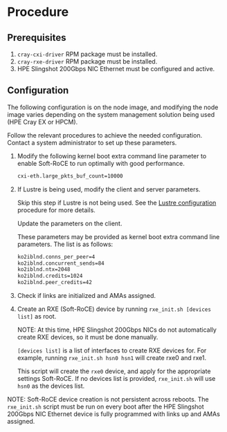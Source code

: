 # Procedure

## Prerequisites

1. `cray-cxi-driver` RPM package must be installed.
2. `cray-rxe-driver` RPM package must be installed.
3. HPE Slingshot 200Gbps NIC Ethernet must be configured and active.

## Configuration

The following configuration is on the node image, and modifying the node image varies depending on the system management solution being used (HPE Cray EX or HPCM).

Follow the relevant procedures to achieve the needed configuration. Contact a system administrator to set up these parameters.

1. Modify the following kernel boot extra command line parameter to enable Soft-RoCE to run optimally with good performance.

   ```bash
   cxi-eth.large_pkts_buf_count=10000
   ```

2. If Lustre is being used, modify the client and server parameters.

   Skip this step if Lustre is not being used.
   See the [Lustre configuration](lustre_network_driver_lnd_ko2iblnd_configuration.md#lustre-network-driver-lnd-ko2iblnd-configuration) procedure for more details.

   Update the parameters on the client.

   These parameters may be provided as kernel boot extra command line parameters.
   The list is as follows:

   ```bash
   ko2iblnd.conns_per_peer=4
   ko2iblnd.concurrent_sends=84
   ko2iblnd.ntx=2048
   ko2iblnd.credits=1024
   ko2iblnd.peer_credits=42
   ```

3. Check if links are initialized and AMAs assigned.

4. Create an RXE (Soft-RoCE) device by running `rxe_init.sh [devices list]` as root.

   NOTE: At this time, HPE Slingshot 200Gbps NICs do not automatically create RXE devices, so it must be done manually.

   `[devices list]` is a list of interfaces to create RXE devices for.
   For example, running `rxe_init.sh hsn0 hsn1` will create rxe0 and rxe1.

   This script will create the `rxe0` device, and apply for the appropriate settings Soft-RoCE.
   If no devices list is provided, `rxe_init.sh` will use `hsn0` as the devices list.

NOTE: Soft-RoCE device creation is not persistent across reboots.
The `rxe_init.sh` script must be run on every boot after the HPE Slingshot 200Gbps NIC Ethernet device is fully programmed with links up and AMAs assigned.

